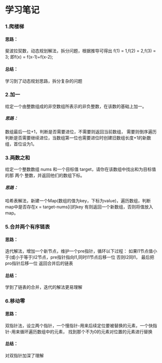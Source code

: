 # 学习笔记

### 1.爬楼梯

#### 思路：

斐波拉契数，动态规划解法，拆分问题，根据推导可得出
f(1) = 1,f(2) = 2,f(3) = 3;
即f(x) = f(x-1)+f(x-2);


#### 总结：

学习到了动态规划思路，拆分复杂的问题


### 2.加一

给定一个由整数组成的非空数组所表示的非负整数，在该数的基础上加一。

##### 思路：

数组最后一位+1，判断是否需要进位，不需要则返回当前数组，
需要则倒序遍历判断是否需要继续进位，当数组第一位也需要进位时创建旧数组长度+1的新数组，首位设为1。


### 3.两数之和

给定一个整数数组 nums 和一个目标值 target，请你在该数组中找出和为目标值的那 两个 整数，并返回他们的数组下标。

##### 思路：

哈希表解法，新建一个Map(数组的值为key，下标为value)，遍历数组，判断map中是否存在x = target-nums[i]的key
有则返回一个新数组，否则将值放入map。


### 5.合并两个有序链表

#### 思路：
迭代解法，增加一个新节点，维护一个pre指针，循环以下过程：
如果l1节点值小于(或小于等于)l2节点，pre指针指向l1,同时l1节点后移一位
否则l2同l1，
最后把pro指针后移一位
返回合并后的链表

#### 总结：
学到了链表的合并，迭代的解法更易理解


### 6.移动零

#### 思路：
双指针法，设立两个指针，一个慢指针-用来后续定位要被替换的元素，一个快指针-用来循环遍历数组中的元素，
找到那个不为0的元素对位置的元素进行替换

#### 总结：
对双指针加深了理解
